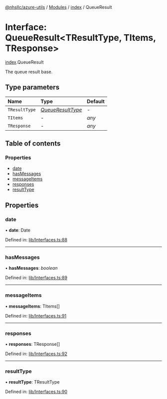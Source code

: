 [@nhsllc/azure-utils](../README.md) / [Modules](../modules.md) / [index](../modules/index.md) / QueueResult

# Interface: QueueResult<TResultType, TItems, TResponse\>

[index](../modules/index.md).QueueResult

The queue result base.

## Type parameters

Name | Type | Default |
:------ | :------ | :------ |
`TResultType` | [*QueueResultType*](../modules/index.md#queueresulttype) | - |
`TItems` | - | *any* |
`TResponse` | - | *any* |

## Table of contents

### Properties

- [date](index.queueresult.md#date)
- [hasMessages](index.queueresult.md#hasmessages)
- [messageItems](index.queueresult.md#messageitems)
- [responses](index.queueresult.md#responses)
- [resultType](index.queueresult.md#resulttype)

## Properties

### date

• **date**: Date

Defined in: [lib/Interfaces.ts:88](https://github.com/nhsllc/azure-utils/blob/99cc53d/lib/Interfaces.ts#L88)

___

### hasMessages

• **hasMessages**: *boolean*

Defined in: [lib/Interfaces.ts:89](https://github.com/nhsllc/azure-utils/blob/99cc53d/lib/Interfaces.ts#L89)

___

### messageItems

• **messageItems**: TItems[]

Defined in: [lib/Interfaces.ts:91](https://github.com/nhsllc/azure-utils/blob/99cc53d/lib/Interfaces.ts#L91)

___

### responses

• **responses**: TResponse[]

Defined in: [lib/Interfaces.ts:92](https://github.com/nhsllc/azure-utils/blob/99cc53d/lib/Interfaces.ts#L92)

___

### resultType

• **resultType**: TResultType

Defined in: [lib/Interfaces.ts:90](https://github.com/nhsllc/azure-utils/blob/99cc53d/lib/Interfaces.ts#L90)
